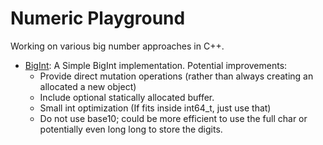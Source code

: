 # Numeric Playground

Working on various big number approaches in C++.

- [BigInt](./BigInt/BigInt.hpp): A Simple BigInt implementation. Potential improvements:
    - Provide direct mutation operations (rather than always creating an allocated a new object)
    - Include optional statically allocated buffer.
    - Small int optimization (If fits inside int64_t, just use that)
    - Do not use base10; could be more efficient to use the full char or potentially even long long to store the digits. 